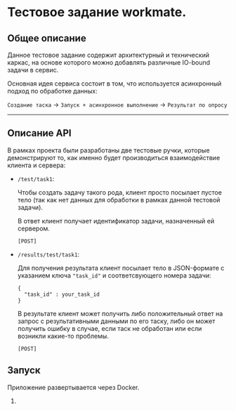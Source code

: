 # Тестовое задание workmate.
## Общее описание
Данное тестовое задание содержит архитектурный и технический каркас, на основе которого можно добавлять различные IO-bound задачи в сервис.

Основная идея сервиса состоит в том, что используется асинхронный подход по обработке данных:

`Создание таска` -> `Запуск + асинхронное выполнение` -> `Результат по опросу`

<hr>

## Описание API
В рамках проекта были разработаны две тестовые ручки, которые демонстрируют то, как именно будет производиться взаимодействие клиента и сервера:

- `/test/task1`:

  Чтобы создать задачу такого рода, клиент просто посылает пустое тело (так как нет данных для обработки в рамках данной тестовой задачи).

  В ответ клиент получает идентификатор задачи, назначенный ей сервером.

  `[POST]`

- `/results/test/task1`:

  Для получения результата клиент посылает тело в JSON-формате с указанием ключа `"task_id"` и соответсвующего номера задачи:

  ```
  {
    "task_id" : your_task_id
  }
  ```

  В результате клиент может получить либо положительный ответ на запрос с результативными данными по его таску, либо он может 
  получить ошибку в случае, если таск не обработан или если возникли какие-то проблемы.

  `[POST]`


## Запуск
Приложение развертывается через Docker.

1. 
